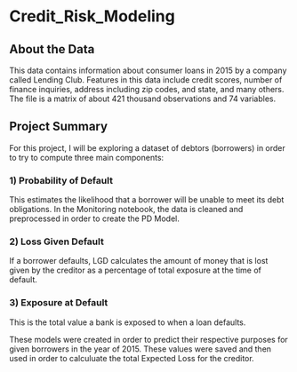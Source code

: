 # Credit_Risk_Modeling

## About the Data

This data contains information about consumer loans in 2015 by a company called Lending Club. Features in this data include credit scores, number of finance inquiries, address including zip codes, and state, and many others. The file is a matrix of about 421 thousand observations and 74 variables.

## Project Summary

For this project, I will be exploring a dataset of debtors (borrowers) in order to try to compute three main components:

### 1) Probability of Default
This estimates the likelihood that a borrower will be unable to meet its debt obligations. In the Monitoring notebook, the data is cleaned and preprocessed in order to create the PD Model.

### 2) Loss Given Default
If a borrower defaults, LGD calculates the amount of money that is lost given by the creditor as a percentage of total exposure at the time of default.

### 3) Exposure at Default
This is the total value a bank is exposed to when a loan defaults.

These models were created in order to predict their respective purposes for given borrowers in the year of 2015. These values were saved and then used in order to calculuate the total Expected Loss for the creditor.
